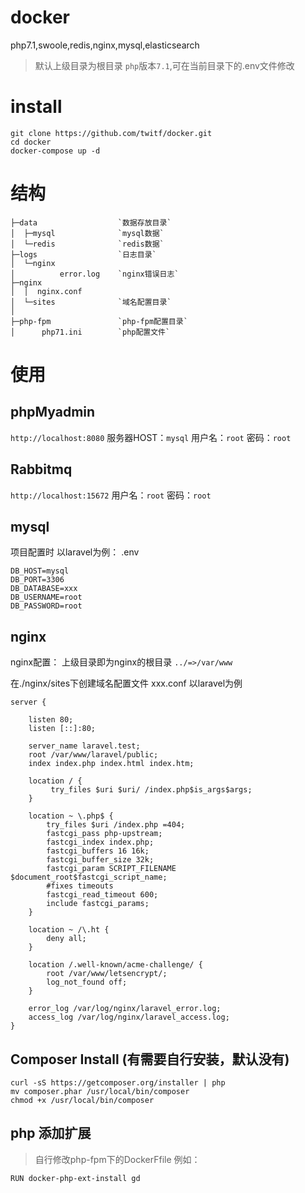 # docker
php7.1,swoole,redis,nginx,mysql,elasticsearch
> 默认上级目录为根目录 `php`版本`7.1`,可在当前目录下的.env文件修改
# install

```
git clone https://github.com/twitf/docker.git
cd docker
docker-compose up -d
```

# 结构
```
├─data        			`数据存放目录`
│  ├─mysql    			`mysql数据`
│  └─redis    			`redis数据`   
├─logs        			`日志目录`
│  └─nginx
│          error.log    `nginx错误日志`    
├─nginx
│  │  nginx.conf
│  └─sites				`域名配置目录`
│          
├─php-fpm    			`php-fpm配置目录`
│      php71.ini   		`php配置文件`
```
# 使用

## phpMyadmin
`http://localhost:8080`
服务器HOST：`mysql`
用户名：`root`
密码：`root`

## Rabbitmq

`http://localhost:15672`
用户名：`root`
密码：`root`

## mysql

项目配置时 以laravel为例： .env

```
DB_HOST=mysql
DB_PORT=3306
DB_DATABASE=xxx
DB_USERNAME=root
DB_PASSWORD=root
```
## nginx
nginx配置： 
上级目录即为nginx的根目录
`../=>/var/www`

在./nginx/sites下创建域名配置文件 xxx.conf  以laravel为例
```
server {

    listen 80;
    listen [::]:80;

    server_name laravel.test;
    root /var/www/laravel/public;
    index index.php index.html index.htm;

    location / {
         try_files $uri $uri/ /index.php$is_args$args;
    }

    location ~ \.php$ {
        try_files $uri /index.php =404;
        fastcgi_pass php-upstream;
        fastcgi_index index.php;
        fastcgi_buffers 16 16k;
        fastcgi_buffer_size 32k;
        fastcgi_param SCRIPT_FILENAME $document_root$fastcgi_script_name;
        #fixes timeouts
        fastcgi_read_timeout 600;
        include fastcgi_params;
    }

    location ~ /\.ht {
        deny all;
    }

    location /.well-known/acme-challenge/ {
        root /var/www/letsencrypt/;
        log_not_found off;
    }

    error_log /var/log/nginx/laravel_error.log;
    access_log /var/log/nginx/laravel_access.log;
}
```
## Composer Install (有需要自行安装，默认没有)

```
curl -sS https://getcomposer.org/installer | php
mv composer.phar /usr/local/bin/composer
chmod +x /usr/local/bin/composer
```

## php 添加扩展
> 自行修改php-fpm下的DockerFfile 例如：

```
RUN docker-php-ext-install gd
```




